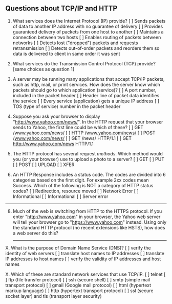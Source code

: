 ## Questions about TCP/IP and HTTP

1. What services does the Internet Protocol (IP) provide?
   [ ] Sends packets of data to another IP address with no guarantee of delivery
   [ ] Provides guaranteed delivery of packets from one host to another
   [ ] Maintains a connection between two hosts
   [ ] Enables routing of packets between networks
   [ ] Detects lost ("dropped") packets and requests retransmission
   [ ] Detects out-of-order packets and reorders them so data is delivered to client in same order it was sent

2. What services do the Transmission Control Protocol (TCP) provide?
   [same choices as question 1]

3. A server may be running many applications that accept TCP/IP packets, such as http, mail, or print services.  How does the server know which packets should go to which application (service)?
   [ ] A port number, included in the packet header 
   [ ] Header line of packet data identifies the service
   [ ] Every service (application) gets a unique IP address
   [ ] TOS (type of service) number in the packet header

4. Suppose you ask your browser to display "http://www.yahoo.com/news/".  In the HTTP request that your browser sends to Yahoo, the first line could be which of these?
   [ ] GET  /www.yahoo.com/news/
   [ ] HTTP /www.yahoo.com/news/
   [ ] POST /www.yahoo.com/news/
   [ ] GET /news/  HTTP/1.1
   [ ] GET http://www.yahoo.com/news HTTP/1.1

5. The HTTP protocol has several request *methods*.  Which method would you (or your browser) use to upload a photo to a server?
   [ ] GET
   [ ] PUT
   [ ] POST
   [ ] UPLOAD
   [ ] XFER

6. An HTTP Response includes a status code.  The codes are divided into 6 categories based on the first digit.  For example 2xx codes mean Success.
Which of the following is NOT a category of HTTP status codes?
   [ ] Redirection, resource moved
   [ ] Network Error
   [ ] Informational
   [ ] Informational
   [ ] Server error

---

8. Much of the web is switching from HTTP to the HTTPS protocol.  If you enter "http://www.yahoo.com" in your browser, the Yahoo web server will tell your browser go to "https://www.yahoo.com" instead.  Using only the standard HTTP protocol (no recent extensions like HSTS), how does a web server do this?
   _______________________________________________________________


X. What is the purpose of Domain Name Service (DNS)?
   [ ] verify the identity of web servers
   [ ] translate host names to IP addresses
   [ ] translate IP addresses to host names
   [ ] verify the validity of IP addresses and host names

X. Which of these are standard network services that use TCP/IP.
   [ ] telnet
   [ ] ftp (file transfer protocol)
   [ ] ssh (secure shell)
   [ ] smtp (simple mail transport protocol)
   [ ] gmail (Google mail protocol)
   [ ] html (hypertext markup language)
   [ ] http (hypertext transport protocol)
   [ ] ssl (secure socket layer) and tls (transport layer security)
 
